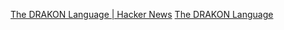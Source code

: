
[The DRAKON Language | Hacker News](https://news.ycombinator.com/item?id=36021495)
[The DRAKON Language](https://drakonhub.com/en/drakon)
